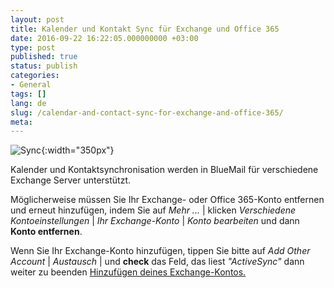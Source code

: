 ```yaml
---
layout: post
title: Kalender und Kontakt Sync für Exchange und Office 365
date: 2016-09-22 16:22:05.000000000 +03:00
type: post
published: true
status: publish
categories:
- General
tags: []
lang: de
slug: /calendar-and-contact-sync-for-exchange-and-office-365/
meta:
---
```


![Sync](/assets/SES_Sync_v6.png){:width="350px"}

Kalender und Kontaktsynchronisation werden in BlueMail für verschiedene Exchange Server unterstützt.


Möglicherweise müssen Sie Ihr Exchange- oder Office 365-Konto entfernen und erneut hinzufügen, indem Sie auf *Mehr ...* \| klicken *Verschiedene Kontoeinstellungen* \| *Ihr Exchange-Konto* \| *Konto bearbeiten* und dann **Konto entfernen**.

Wenn Sie Ihr Exchange-Konto hinzufügen, tippen Sie bitte auf *Add Other Account* \| *Austausch* \| und **check** das Feld, das liest *"ActiveSync"* dann weiter zu beenden [Hinzufügen deines Exchange-Kontos.](/add-exchange-account/)
